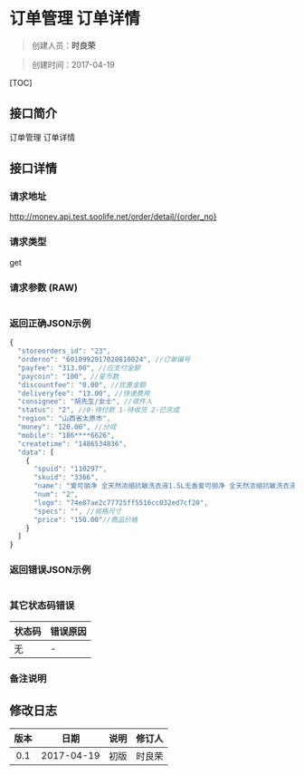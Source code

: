 # 订单管理 订单详情
>创建人员：**时良荣**

>创建时间：2017-04-19

[TOC]


## 接口简介
订单管理 订单详情

## 接口详情

### 请求地址
http://money.api.test.soolife.net/order/detail/{order_no}

### 请求类型
get

### 请求参数 (RAW)
```javascript

```

### 返回正确JSON示例
```javascript
{
  "storeorders_id": "23",
  "orderno": "6010992017020810024", //订单编号
  "payfee": "313.00", //应支付金额
  "paycoin": "100", //星币数
  "discountfee": "0.00", //优惠金额
  "deliveryfee": "13.00", //快递费用
  "consignee": "胡先生/女士", //收件人
  "status": "2", //0-待付款 1-待收货 2-已完成
  "region": "山西省太原市",
  "money": "120.00", //分成
  "mobile": "186****6626",
  "createtime": "1486534836",
  "data": [
    {
      "spuid": "110297",
      "skuid": "3366",
      "name": "爱可丽净 全天然浓缩抗敏洗衣液1.5L无香爱可丽净 全天然浓缩抗敏洗衣液1.5L无香爱可丽净 全天然",
      "num": "2",
      "logo": "74e87ae2c77725ff5516cc032ed7cf20",
      "specs": "", //规格尺寸
      "price": "150.00"//商品价格
    }
  ]
}
```
### 返回错误JSON示例
```javascript

```

### 其它状态码错误
| 状态码 | 错误原因     |
| :------------- | :------------- |
|无|-|

### 备注说明


## 修改日志
| 版本   | 日期         | 说明   | 修订人  |
| :----: | :----------: | :---- | :---- |
| 0.1  | 2017-04-19 | 初版   | 时良荣  |
